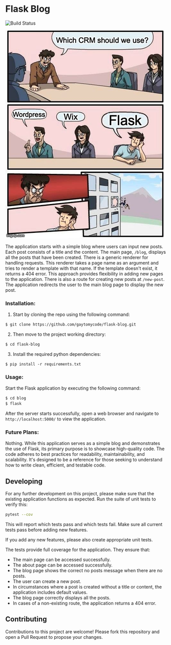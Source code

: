 # Flask Blog

![Build Status](https://github.com/gaytomycode/flask-blog/actions/workflows/main.yml/badge.svg)

![Meme of Using Flask as a CRM](meme.png)

The application starts with a simple blog where users can input new posts. Each post consists of a title and the content. The main page, `/blog`, displays all the posts that have been created. There is a generic renderer for handling requests. This renderer takes a page name as an argument and tries to render a template with that name. If the template doesn't exist, it returns a 404 error. This approach provides flexibility in adding new pages to the application. There is also a route for creating new posts at `/new-post`. The application redirects the user to the main blog page to display the new post.

### Installation:

1. Start by cloning the repo using the following command:

```bash
$ git clone https://github.com/gaytomycode/flask-blog.git
```

2. Then move to the project working directory:

```bash
$ cd flask-blog
```

3. Install the required python dependencies:

```shell
$ pip install -r requirements.txt
```

### Usage:

Start the Flask application by executing the following command:

```bash
$ cd blog
$ flask
```

After the server starts successfully, open a web browser and navigate to `http://localhost:5000/` to view the application.

### Future Plans:

Nothing.  While this application serves as a simple blog and demonstrates the use of Flask, its primary purpose is to showcase high-quality code. The code adheres to best practices for readability, maintainability, and scalability. It's designed to be a reference for those seeking to understand how to write clean, efficient, and testable code.

## Developing

For any further development on this project, please make sure that the existing application functions as expected. Run the suite of unit tests to verify this:

```bash
pytest --cov
```

This will report which tests pass and which tests fail. Make sure all current tests pass before adding new features.

If you add any new features, please also create appropriate unit tests.

The tests provide full coverage for the application. They ensure that:
- The main page can be accessed successfully.
- The about page can be accessed successfully.
- The blog page shows the correct no posts message when there are no posts.
- The user can create a new post.
- In circumstances where a post is created without a title or content, the application includes default values.
- The blog page correctly displays all the posts.
- In cases of a non-existing route, the application returns a 404 error.

## Contributing

Contributions to this project are welcome! Please fork this repository and open a Pull Request to propose your changes.

